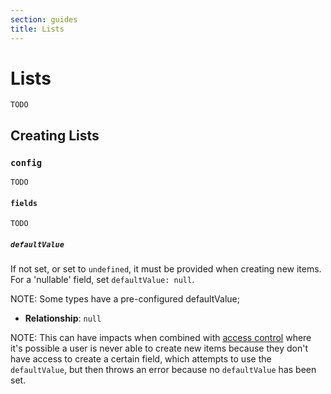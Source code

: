 ```yaml
---
section: guides
title: Lists
---
```


# Lists

```DOCS_TODO
TODO
```

## Creating Lists

### `config`

```DOCS_TODO
TODO
```

#### `fields`

```DOCS_TODO
TODO
```

##### `defaultValue`

If not set, or set to `undefined`, it must be provided when creating new items.
For a 'nullable' field, set `defaultValue: null`.

NOTE: Some types have a pre-configured defaultValue;

- **Relationship**: `null`

NOTE: This can have impacts when combined with [access control](../access-control.md)
where it's possible a user is never able to create new items because they don't
have access to create a certain field, which attempts to use the `defaultValue`,
but then throws an error because no `defaultValue` has been set.
